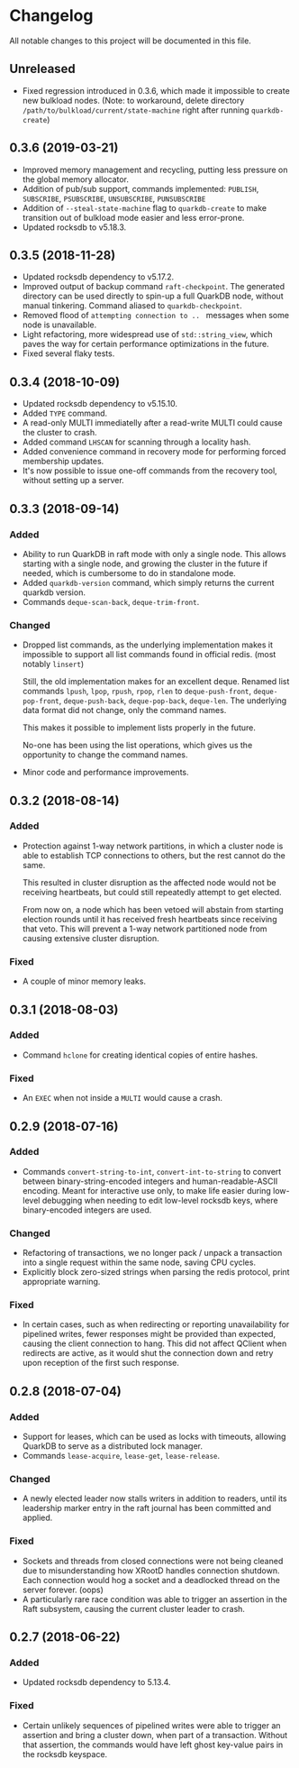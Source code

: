 # Changelog
All notable changes to this project will be documented in this file.

## Unreleased
- Fixed regression introduced in 0.3.6, which made it impossible to create new
bulkload nodes. (Note: to workaround, delete directory ``/path/to/bulkload/current/state-machine``
right after running ``quarkdb-create``)

## 0.3.6 (2019-03-21)
- Improved memory management and recycling, putting less pressure on the global
memory allocator.
- Addition of pub/sub support, commands implemented: ``PUBLISH``, ``SUBSCRIBE``,
  ``PSUBSCRIBE``, ``UNSUBSCRIBE``, ``PUNSUBSCRIBE``
- Addition of ``--steal-state-machine`` flag to ``quarkdb-create`` to make
  transition out of bulkload mode easier and less error-prone.
- Updated rocksdb to v5.18.3.

## 0.3.5 (2018-11-28)
- Updated rocksdb dependency to v5.17.2.
- Improved output of backup command ``raft-checkpoint``. The generated directory
can be used directly to spin-up a full QuarkDB node, without manual tinkering.
Command aliased to ``quarkdb-checkpoint``.
- Removed flood of ``attempting connection to .. `` messages when some node is unavailable.
- Light refactoring, more widespread use of ``std::string_view``, which paves the
way for certain performance optimizations in the future.
- Fixed several flaky tests.

## 0.3.4 (2018-10-09)
- Updated rocksdb dependency to v5.15.10.
- Added `TYPE` command.
- A read-only MULTI immediatelly after a read-write MULTI could
  cause the cluster to crash.
- Added command `LHSCAN` for scanning through a locality hash.
- Added convenience command in recovery mode for performing forced membership updates.
- It's now possible to issue one-off commands from the recovery tool, without setting up a server.

## 0.3.3 (2018-09-14)

### Added
- Ability to run QuarkDB in raft mode with only a single node. This allows starting
with a single node, and growing the cluster in the future if needed, which is
cumbersome to do in standalone mode.
- Added `quarkdb-version` command, which simply returns the current quarkdb version.
- Commands `deque-scan-back`, `deque-trim-front`.

### Changed
- Dropped list commands, as the underlying implementation makes it impossible to support all list commands found in official redis. (most notably `linsert`)

  Still, the old implementation makes for an excellent deque. Renamed list commands `lpush`, `lpop`, `rpush`, `rpop`, `rlen` to `deque-push-front`, `deque-pop-front`, `deque-push-back`, `deque-pop-back`, `deque-len`. The underlying data format did not change, only the command names.

  This makes it possible to implement lists properly in the future.

  No-one has been using the list operations, which gives us the opportunity to change the command names.
- Minor code and performance improvements.

## 0.3.2 (2018-08-14)
### Added
- Protection against 1-way network partitions, in which a cluster node
  is able to establish TCP connections to others, but the rest cannot do the same.

  This resulted in cluster disruption as the affected node would not be receiving
  heartbeats, but could still repeatedly attempt to get elected.

  From now on, a node which has been vetoed will abstain from starting election
  rounds until it has received fresh heartbeats since receiving that veto. This
  will prevent a 1-way network partitioned node from causing extensive cluster
  disruption.

### Fixed
- A couple of minor memory leaks.

## 0.3.1 (2018-08-03)
### Added
- Command `hclone` for creating identical copies of entire hashes.

### Fixed
- An `EXEC` when not inside a `MULTI` would cause a crash.

## 0.2.9 (2018-07-16)
### Added
- Commands `convert-string-to-int`, `convert-int-to-string` to convert between
  binary-string-encoded integers and human-readable-ASCII encoding. Meant for
  interactive use only, to make life easier during low-level debugging when
  needing to edit low-level rocksdb keys, where binary-encoded integers are used.

### Changed
- Refactoring of transactions, we no longer pack / unpack a transaction into a single request within the same node, saving
  CPU cycles.
- Explicitly block zero-sized strings when parsing the redis protocol, print appropriate warning.

### Fixed
- In certain cases, such as when redirecting or reporting unavailability for pipelined writes, fewer
  responses might be provided than expected, causing the client connection to hang. This did not affect
  QClient when redirects are active, as it would shut the connection down and retry upon reception of
  the first such response.

## 0.2.8 (2018-07-04)
### Added
- Support for leases, which can be used as locks with timeouts, allowing QuarkDB to serve as a distributed lock manager.
- Commands `lease-acquire`, `lease-get`, `lease-release`.

### Changed
- A newly elected leader now stalls writers in addition to readers, until its leadership marker entry in the raft journal has been committed and applied.

### Fixed
- Sockets and threads from closed connections were not being cleaned due to misunderstanding how XRootD handles connection shutdown. Each connection would hog a socket and a deadlocked thread on the server forever. (oops)
- A particularly rare race condition was able to trigger an assertion in the Raft subsystem, causing the current cluster leader to crash.

## 0.2.7 (2018-06-22)
### Added
- Updated rocksdb dependency to 5.13.4.

### Fixed
- Certain unlikely sequences of pipelined writes were able to trigger an assertion and bring a cluster down, when part of a transaction. Without that assertion, the commands would have left ghost key-value pairs in the rocksdb keyspace.
